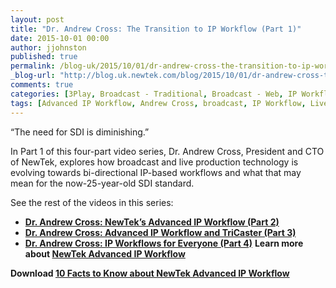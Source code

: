 ```yaml
---
layout: post
title: "Dr. Andrew Cross: The Transition to IP Workflow (Part 1)"
date: 2015-10-01 00:00
author: jjohnston
published: true
permalink: /blog-uk/2015/10/01/dr-andrew-cross-the-transition-to-ip-workflow-part-1/
_blog-url: "http://blog.uk.newtek.com/blog/2015/10/01/dr-andrew-cross-the-transition-to-ip-workflow-part-1/"
comments: true
categories: [3Play, Broadcast - Traditional, Broadcast - Web, IP Workflow, Live Production Tips, NewTek Developer Network, Popular Stories, TriCaster]
tags: [Advanced IP Workflow, Andrew Cross, broadcast, IP Workflow, Live Production]
---
```

“The need for SDI is diminishing.”

In Part 1 of this four-part video series, Dr. Andrew Cross, President and CTO of NewTek, explores how broadcast and live production technology is evolving towards bi-directional IP-based workflows and what that may mean for the now-25-year-old SDI standard.



See the rest of the videos in this series:


*   **[Dr. Andrew Cross: NewTek’s Advanced IP Workflow (Part 2)](http://blog.newtek.com/dr-andrew-cross-newteks-advanced-ip-workflow-part-2/)**
*   **[Dr. Andrew Cross: Advanced IP Workflow and TriCaster (Part 3)](http://blog.newtek.com/dr-andrew-cross-advanced-ip-workflow-and-tricaster-part-3/)**
*   **[Dr. Andrew Cross: IP Workflows for Everyone (Part 4)](http://blog.newtek.com/dr-andrew-cross-ip-workflows-for-everyone-part-4/)**
**Learn more about [NewTek Advanced IP Workflow](http://www.newtek.com/solutions/advanced-ip-workflow.html)**

**Download [10 Facts to Know about NewTek Advanced IP Workflow](http://new.tk/3u)**

